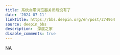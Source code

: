 ```yaml
---
title: 系统自带浏览器关闭后没有了
date: '2024-07-11'
linkTitle: https://bbs.deepin.org/en/post/274964
source: deepin_bbs
description:  深度之家 
disable_comments: true
---
```

NA
